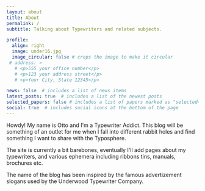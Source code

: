 ```yaml
---
layout: about
title: About
permalink: /
subtitle: Talking about Typewriters and related subjects.

profile:
  align: right
  image: under16.jpg
  image_circular: false # crops the image to make it circular
 # address: >
   # <p>555 your office number</p>
   # <p>123 your address street</p>
   # <p>Your City, State 12345</p>

news: false  # includes a list of news items
latest_posts: true  # includes a list of the newest posts
selected_papers: false # includes a list of papers marked as "selected={true}"
social: true  # includes social icons at the bottom of the page
---
```


Howdy! My name is Otto and I'm a Typewriter Addict. This blog will be something of an outlet for me when I fall into different rabbit holes and find something I want to share with the Typosphere. 

The site is currently a bit barebones, eventually I'll add pages about my typewriters, and various ephemera including ribbons tins, manuals, brochures etc.

The name of the blog has been inspired by the famous advertizement slogans used by the Underwood Typewriter Company.

